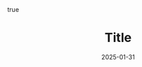 ---
title: "Title"
summary: "Summary"
date: 2025-01-31
autonumber: true
math: true
hideBackToTop: true
mediumLink: <externalURL>
draft: true
---